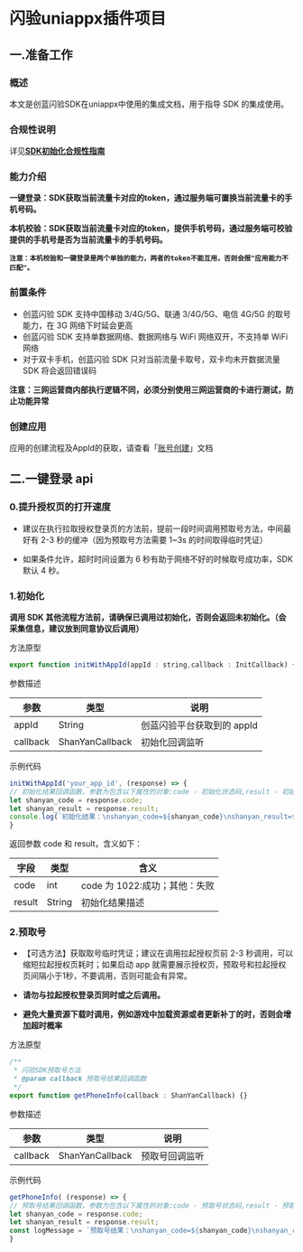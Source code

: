 # 闪验uniappx插件项目
## 一.准备工作

### 概述
本文是创蓝闪验SDK在uniappx中使用的集成文档，用于指导 SDK 的集成使用。
### 合规性说明
详见[**SDK初始化合规性指南**](https://doc.chuanglan.com/document/TMEL2UML9YBDH0Y1)

### 能力介绍
**一键登录：SDK获取当前流量卡对应的token，通过服务端可置换当前流量卡的手机号码。**

**本机校验：SDK获取当前流量卡对应的token，提供手机号码，通过服务端可校验提供的手机号是否为当前流量卡的手机号码。**

**`注意：本机校验和一键登录是两个单独的能力，两者的token不能互用，否则会报"应用能力不匹配"。`**
### 前置条件

- 创蓝闪验 SDK 支持中国移动 3/4G/5G、联通 3/4G/5G、电信 4G/5G 的取号能力，在 3G 网络下时延会更高
- 创蓝闪验 SDK 支持单数据网络、数据网络与 WiFi 网络双开，不支持单 WiFi 网络
- 对于双卡手机，创蓝闪验 SDK 只对当前流量卡取号，双卡均未开数据流量 SDK 将会返回错误码

**注意：三网运营商内部执行逻辑不同，必须分别使用三网运营商的卡进行测试，防止功能异常**
### 创建应用

应用的创建流程及AppId的获取，请查看「[账号创建](https://doc.chuanglan.com/document/4UB4MAZI1OVH7X5K)」文档

## 二.一键登录 api
### 0.提升授权页的打开速度

- 建议在执行拉取授权登录页的方法前，提前一段时间调用预取号方法，中间最好有 2-3 秒的缓冲（因为预取号方法需要 1~3s 的时间取得临时凭证）

- 如果条件允许，超时时间设置为 6 秒有助于网络不好的时候取号成功率，SDK 默认 4 秒。
### 1.初始化

**调用 SDK 其他流程方法前，请确保已调用过初始化，否则会返回未初始化。（会采集信息，建议放到同意协议后调用）**

方法原型

```javascript
export function initWithAppId(appId : string,callback : InitCallback) {}
```

参数描述

| 参数         | 类型         | 说明                       |
| ------------ | ------------ | -------------------------- |
| appId        | String       | 创蓝闪验平台获取到的 appId     |
| callback | ShanYanCallback | 初始化回调监听             |

示例代码

```javascript
initWithAppId('your_app_id', (response) => {
// 初始化结果回调函数，参数为包含以下属性的对象:code - 初始化状态码,result - 初始化结果描述
let shanyan_code = response.code;
let shanyan_result = response.result;
console.log(`初始化结果：\nshanyan_code=${shanyan_code}\nshanyan_result=${shanyan_result}`);
}
```

返回参数 code 和 result，含义如下：

| **字段** | **类型** | **含义**                      |
| -------- | -------- | ----------------------------- |
| code     | int      | code 为 1022:成功；其他：失败 |
| result   | String   | 初始化结果描述                |
### 2.预取号
- 【可选方法】获取取号临时凭证；建议在调用拉起授权页前 2-3 秒调用，可以缩短拉起授权页耗时；如果启动 app 就需要展示授权页，预取号和拉起授权页间隔小于1秒，不要调用，否则可能会有异常。

- **请勿与拉起授权登录页同时或之后调用。**
- **避免大量资源下载时调用，例如游戏中加载资源或者更新补丁的时，否则会增加超时概率**

方法原型

```javascript
/**
 * 闪验SDK预取号方法
 * @param callback 预取号结果回调函数
 */
export function getPhoneInfo(callback : ShanYanCallback) {}
```

参数描述

| 参数         | 类型         | 说明                       |
| ------------ | ------------ | -------------------------- |
| callback | ShanYanCallback | 预取号回调监听             |

示例代码

```javascript
getPhoneInfo( (response) => {
// 预取号结果回调函数，参数为包含以下属性的对象:code - 预取号状态码,result - 预取号结果描述
let shanyan_code = response.code;
let shanyan_result = response.result;
const logMessage = `预取号结果：\nshanyan_code=${shanyan_code}\nshanyan_result=${shanyan_result}`;
}
```
